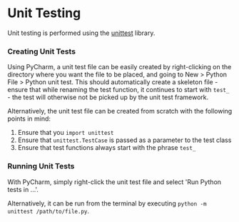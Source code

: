 # Unit Testing
Unit testing is performed using the [unittest](https://docs.python.org/3/library/unittest.html) library.

### Creating Unit Tests
Using PyCharm, a unit test file can be easily created by right-clicking on the directory where you want the file to be 
placed, and going to New > Python File > Python unit test. This should automatically create a skeleton file - ensure 
that while renaming the test function, it continues to start with `test_` - the test will otherwise not be picked up by 
the unit test framework. 

Alternatively, the unit test file can be created from scratch with the following points in mind:
1. Ensure that you `import unittest`
1. Ensure that `unittest.TestCase` is passed as a parameter to the test class
1. Ensure that test functions always start with the phrase `test_`

### Running Unit Tests
With PyCharm, simply right-click the unit test file and select 'Run Python tests in ...'. 

Alternatively, it can be run from the terminal by executing `python -m unittest /path/to/file.py`.
